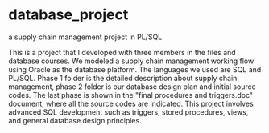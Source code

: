database_project
================

a supply chain management project in PL/SQL

This is a project that I developed with three members in the files and database courses. We modeled a supply chain management working flow
using Oracle as the database platform. The languages we used are SQL and PL/SQL. 
Phase 1 folder is the detailed description about supply chain management, phase 2 folder is our database design plan and initial source codes.
The last phase is shown in the "final procedures and triggers.doc" document, where all the source codes are indicated. 
This project involves advanced SQL development such as triggers, stored procedures, views, and general database design principles. 
